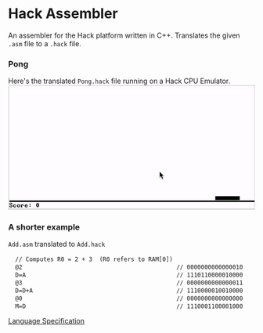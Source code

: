 # Hack Assembler
An assembler for the Hack platform written in C++. 
Translates the given `.asm` file to a `.hack` file.

### Pong
Here's the translated `Pong.hack` file running on a Hack CPU Emulator.
![Pong](https://github.com/Dennis-Johnson/hack_assembler/blob/main/examples/pong.gif)

### A shorter example
`Add.asm` translated to `Add.hack`
```
  // Computes R0 = 2 + 3  (R0 refers to RAM[0])            
  @2                                            // 0000000000000010
  D=A                                           // 1110110000010000
  @3                                            // 0000000000000011
  D=D+A                                         // 1110000010010000
  @0                                            // 0000000000000000
  M=D                                           // 1110001100001000
```

[Language Specification](https://b1391bd6-da3d-477d-8c01-38cdf774495a.filesusr.com/ugd/44046b_7ef1c00a714c46768f08c459a6cab45a.pdf)
